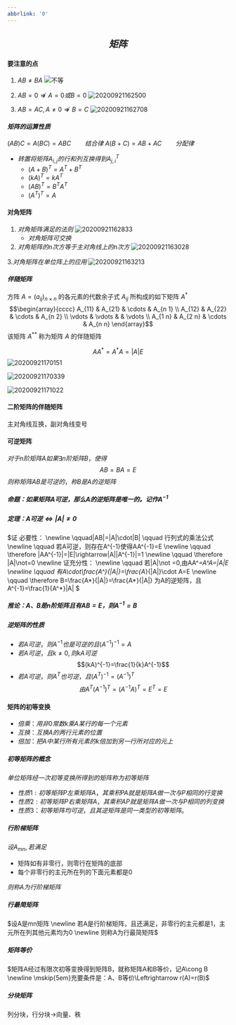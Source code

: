 ```yaml
---
abbrlink: '0'
---
```

## $$矩阵$$

#### 要注意的点
1. $AB\not=BA$
![不等](https://deniffer-picbed.oss-cn-shenzhen.aliyuncs.com/img/20200921162252.png)

2. $AB=0\not\Rightarrow A=0或B=0$
![20200921162500](https://deniffer-picbed.oss-cn-shenzhen.aliyuncs.com/img/20200921162500.png)

3. $AB=AC,A\not=0 \not\Rightarrow B=C$
![20200921162708](https://deniffer-picbed.oss-cn-shenzhen.aliyuncs.com/img/20200921162708.png)

#### $矩阵的运算性质$
$(AB)C=A(BC)=ABC \qquad 结合律$
$A(B+C)=AB+AC   \qquad 分配律$
- $转置 将矩阵A_{i,j}的行和列互换得到A^{T}_{j,i}$
    -  $(A+B)^T=A^T+B^T$
    -   $(kA)^T=kA^T$
    -   $(AB)^T=B^TA^T$
    -   $(A^T)^T=A$
#### 对角矩阵
1. $对角矩阵满足的法则$
![20200921162833](https://deniffer-picbed.oss-cn-shenzhen.aliyuncs.com/img/20200921162833.png)
    - $对角矩阵可交换$
2. $对角矩阵的n次方等于主对角线上的n次方$
![20200921163028](https://deniffer-picbed.oss-cn-shenzhen.aliyuncs.com/img/20200921163028.png)

3.$对角矩阵在单位阵上的应用$
![20200921163213](https://deniffer-picbed.oss-cn-shenzhen.aliyuncs.com/img/20200921163213.png)

#### $伴随矩阵$
$\text { 方阵 } A=\left(a_{i j}\right)_{n \times n} \text { 的各元素的代数余子式 } A_{i j} \text { 所构成的如下矩阵 } A^{*}$
$$\begin{array}{cccc}
A_{11} & A_{21} & \cdots & A_{n 1} \\
A_{12} & A_{22} & \cdots & A_{n 2} \\
\vdots & \vdots & & \vdots \\
A_{1 n} & A_{2 n} & \cdots & A_{n n}
\end{array}$$
$\text { 该矩阵 } A^{* *} \text { 称为矩阵 } A \text { 的伴随矩阵 }$

$$AA^*=A^*A=|A|E$$
![20200921170151](https://deniffer-picbed.oss-cn-shenzhen.aliyuncs.com/img/20200921170151.png)

![20200921170339](https://deniffer-picbed.oss-cn-shenzhen.aliyuncs.com/img/20200921170339.png)

![20200921171022](https://deniffer-picbed.oss-cn-shenzhen.aliyuncs.com/img/20200921171022.png)

#### 二阶矩阵的伴随矩阵
主对角线互换，副对角线变号



#### 可逆矩阵
$对于n阶矩阵A如果\exists n阶矩阵B，使得$
$$AB=BA=E$$
$则称矩阵AB是可逆的，称B是A的逆矩阵$

##### $命题：如果矩阵A可逆，那么A的逆矩阵是唯一的。记作A^{-1}$

##### $定理：A可逆\Leftrightarrow |A|\not=0$
$证 必要性：
\newline \qquad|AB|=|A|\cdot|B| \qquad 行列式的乘法公式\newline \qquad 若A可逆，则存在A^{-1}使得AA^{-1}=E
\newline \qquad \therefore |AA^{-1}|=|E|\rightarrow|A||A^{-1}|=1
\newline \qquad \therefore |A|\not=0
\newline 证充分性：
\newline \qquad 若|A|\not =0,由AA^*=A^*A=|A|E
\newline \qquad 有A\cdot\frac{A^*}{|A|}=\frac{A*}{|A|}\cdot A=E
\newline \qquad \therefore B=\frac{A*}{|A|}=\frac{A*}{|A|} 为A的逆矩阵，且A^{-1}=\frac{1}{A^*}|A| $

##### $推论：A、B是n阶矩阵且有AB=E，则A^{-1}=B$

##### 逆矩阵的性质
-  $若A可逆，则A^{-1}也是可逆的且(A^{-1})^{-1}=A$
-  $若A可逆，且k\not=0,则kA可逆$ $$(kA)^{-1}=\frac{1}{k}A^{-1}$$
-   $若A可逆，则A^{T}也可逆，且(A^T)^{-1}=(A^{-1})^T$
$$由A^T(A^{-1})^T=(A^{-1}A)^T=E^T=E$$


#### 矩阵的初等变换
- $倍乘：用非0常数k乘A某行的每一个元素$
- $互换：互换A的两行元素的位置$ 
- $倍加：把A中某行所有元素的k倍加到另一行所对应的元上$

##### 初等矩阵的概念
$单位矩阵经一次初等变换所得到的矩阵称为初等矩阵$

- $性质1:初等矩阵P左乘矩阵A，其乘积PA就是矩阵A做一次    与P相同的行变换$
- $性质2:初等矩阵P右乘矩阵A，其乘积AP就是矩阵A做一次    与P相同的列变换$
- $性质3：初等矩阵均可逆，且其逆矩阵是同一类型的初等矩阵。$

##### 行阶梯矩阵
$设A_{mn},若满足$
-   矩阵如有非零行，则零行在矩阵的底部
-   每个非零行的主元所在列的下面元素都是0

$则称A为行阶梯矩阵$

##### 行最简矩阵
$设A是mn矩阵
\newline 若A是行阶梯矩阵，且还满足，非零行的主元都是1，主元所在列其他元素均为0
\newline 则称A为行最简矩阵$  

##### 矩阵等价
$矩阵A经过有限次初等变换得到矩阵B，就称矩阵A和B等价，记A\cong B
\newline \mskip{5em}充要条件是：A、B等价\Leftrightarrow r(A)=r(B)$

##### 分块矩阵
列分块，行分块->向量、秩